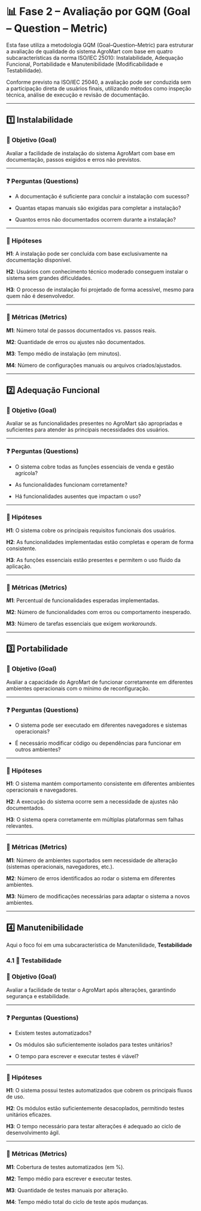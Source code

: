 # 📊 Fase 2 – Avaliação por GQM (Goal – Question – Metric)

Esta fase utiliza a metodologia GQM (Goal–Question–Metric) para estruturar a avaliação de qualidade do sistema AgroMart com base em quatro subcaracterísticas da norma ISO/IEC 25010: Instalabilidade, Adequação Funcional, Portabilidade e Manutenibilidade (Modificabilidade e Testabilidade).

Conforme previsto na ISO/IEC 25040, a avaliação pode ser conduzida sem a participação direta de usuários finais, utilizando métodos como inspeção técnica, análise de execução e revisão de documentação.

---

## 1️⃣ Instalabilidade

### 🎯 Objetivo (Goal)
Avaliar a facilidade de instalação do sistema AgroMart com base em documentação, passos exigidos e erros não previstos.

---

### ❓ Perguntas (Questions)
- A documentação é suficiente para concluir a instalação com sucesso? 
   
- Quantas etapas manuais são exigidas para completar a instalação?  

- Quantos erros não documentados ocorrem durante a instalação?  

---

### 🧪 Hipóteses  
**H1**: A instalação pode ser concluída com base exclusivamente na documentação disponível.  

**H2**: Usuários com conhecimento técnico moderado conseguem instalar o sistema sem grandes dificuldades.  

**H3**: O processo de instalação foi projetado de forma acessível, mesmo para quem não é desenvolvedor.  

---

### 📏 Métricas (Metrics)  
**M1**: Número total de passos documentados vs. passos reais.  

**M2**: Quantidade de erros ou ajustes não documentados.  

**M3**: Tempo médio de instalação (em minutos).  

**M4**: Número de configurações manuais ou arquivos criados/ajustados.  

---

## 2️⃣ Adequação Funcional

### 🎯 Objetivo (Goal)
Avaliar se as funcionalidades presentes no AgroMart são apropriadas e suficientes para atender às principais necessidades dos usuários.

---

### ❓ Perguntas (Questions)
- O sistema cobre todas as funções essenciais de venda e gestão agrícola?  

- As funcionalidades funcionam corretamente?  

- Há funcionalidades ausentes que impactam o uso?  

---

### 🧪 Hipóteses  
**H1**: O sistema cobre os principais requisitos funcionais dos usuários.  

**H2**: As funcionalidades implementadas estão completas e operam de forma consistente.  

**H3**: As funções essenciais estão presentes e permitem o uso fluido da aplicação.  

---

### 📏 Métricas (Metrics)  
**M1**: Percentual de funcionalidades esperadas implementadas.  

**M2**: Número de funcionalidades com erros ou comportamento inesperado.  

**M3**: Número de tarefas essenciais que exigem *workarounds*.  

---

## 3️⃣ Portabilidade

### 🎯 Objetivo (Goal)  
Avaliar a capacidade do AgroMart de funcionar corretamente em diferentes ambientes operacionais com o mínimo de reconfiguração.  

---

### ❓ Perguntas (Questions)  
- O sistema pode ser executado em diferentes navegadores e sistemas operacionais?  

- É necessário modificar código ou dependências para funcionar em outros ambientes?  

  

---

### 🧪 Hipóteses  
**H1**: O sistema mantém comportamento consistente em diferentes ambientes operacionais e navegadores.  

**H2**: A execução do sistema ocorre sem a necessidade de ajustes não documentados.  

**H3**: O sistema opera corretamente em múltiplas plataformas sem falhas relevantes.  

---

### 📏 Métricas (Metrics)  
**M1**: Número de ambientes suportados sem necessidade de alteração (sistemas operacionais, navegadores, etc.).  

**M2**: Número de erros identificados ao rodar o sistema em diferentes ambientes.  

**M3**: Número de modificações necessárias para adaptar o sistema a novos ambientes.  

---

## 4️⃣ Manutenibilidade 
Aqui o foco foi em uma subcaracterística de Manutenilidade, **Testabilidade**

### 4.1 🧪 Testabilidade

### 🎯 Objetivo (Goal)  
Avaliar a facilidade de testar o AgroMart após alterações, garantindo segurança e estabilidade.

---

### ❓ Perguntas (Questions)  
- Existem testes automatizados?  

- Os módulos são suficientemente isolados para testes unitários?  

- O tempo para escrever e executar testes é viável?  

---

### 🧪 Hipóteses  
**H1**: O sistema possui testes automatizados que cobrem os principais fluxos de uso.  

**H2**: Os módulos estão suficientemente desacoplados, permitindo testes unitários eficazes.  

**H3**: O tempo necessário para testar alterações é adequado ao ciclo de desenvolvimento ágil.  

---

### 📏 Métricas (Metrics)  
**M1**: Cobertura de testes automatizados (em %).  

**M2**: Tempo médio para escrever e executar testes.  

**M3**: Quantidade de testes manuais por alteração.  

**M4**: Tempo médio total do ciclo de teste após mudanças.  
